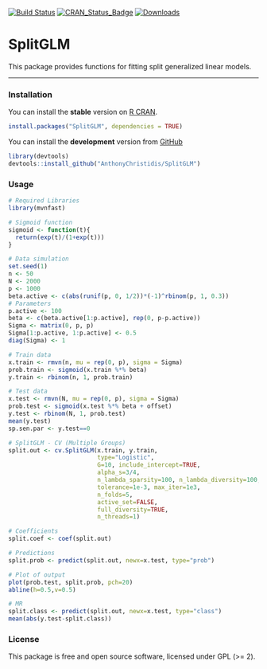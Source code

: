 
[![Build Status](https://travis-ci.com/AnthonyChristidis/SplitGLM.svg?branch=master)](https://travis-ci.com/AnthonyChristidis/SplitGLM) [![CRAN\_Status\_Badge](http://www.r-pkg.org/badges/version/SplitGLM)](https://cran.r-project.org/package=SplitGLM) [![Downloads](http://cranlogs.r-pkg.org/badges/SplitGLM)](https://cran.r-project.org/package=SplitGLM)

SplitGLM
========

This package provides functions for fitting split generalized linear models.

------------------------------------------------------------------------

### Installation

You can install the **stable** version on [R CRAN](https://cran.r-project.org/package=SplitGLM).

``` r
install.packages("SplitGLM", dependencies = TRUE)
```

You can install the **development** version from [GitHub](https://github.com/AnthonyChristidis/SplitGLM)

``` r
library(devtools)
devtools::install_github("AnthonyChristidis/SplitGLM")
```

### Usage

``` r
# Required Libraries
library(mvnfast)

# Sigmoid function
sigmoid <- function(t){
  return(exp(t)/(1+exp(t)))
}

# Data simulation
set.seed(1)
n <- 50
N <- 2000
p <- 1000
beta.active <- c(abs(runif(p, 0, 1/2))*(-1)^rbinom(p, 1, 0.3))
# Parameters
p.active <- 100
beta <- c(beta.active[1:p.active], rep(0, p-p.active))
Sigma <- matrix(0, p, p)
Sigma[1:p.active, 1:p.active] <- 0.5
diag(Sigma) <- 1

# Train data
x.train <- rmvn(n, mu = rep(0, p), sigma = Sigma) 
prob.train <- sigmoid(x.train %*% beta)
y.train <- rbinom(n, 1, prob.train)

# Test data
x.test <- rmvn(N, mu = rep(0, p), sigma = Sigma)
prob.test <- sigmoid(x.test %*% beta + offset)
y.test <- rbinom(N, 1, prob.test)
mean(y.test)
sp.sen.par <- y.test==0

# SplitGLM - CV (Multiple Groups)
split.out <- cv.SplitGLM(x.train, y.train,
                         type="Logistic",
                         G=10, include_intercept=TRUE,
                         alpha_s=3/4,
                         n_lambda_sparsity=100, n_lambda_diversity=100,
                         tolerance=1e-3, max_iter=1e3,
                         n_folds=5,
                         active_set=FALSE,
                         full_diversity=TRUE,
                         n_threads=1)

# Coefficients
split.coef <- coef(split.out)

# Predictions
split.prob <- predict(split.out, newx=x.test, type="prob")

# Plot of output
plot(prob.test, split.prob, pch=20)
abline(h=0.5,v=0.5)

# MR
split.class <- predict(split.out, newx=x.test, type="class")
mean(abs(y.test-split.class))
```

### License

This package is free and open source software, licensed under GPL (&gt;= 2).
